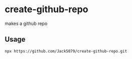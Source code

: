 # create-github-repo

makes a github repo

## Usage

```bash
npx https://github.com/Jack5079/create-github-repo.git
```
